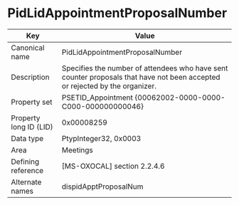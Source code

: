 # PidLidAppointmentProposalNumber

| Key | Value |
|---|---|
| Canonical name | PidLidAppointmentProposalNumber |
| Description | Specifies the number of attendees who have sent counter proposals that have not been accepted or rejected by the organizer. |
| Property set | PSETID_Appointment {00062002-0000-0000-C000-000000000046} |
| Property long ID (LID) | 0x00008259 |
| Data type | PtypInteger32, 0x0003 |
| Area | Meetings |
| Defining reference | [MS-OXOCAL] section 2.2.4.6 |
| Alternate names | dispidApptProposalNum |
